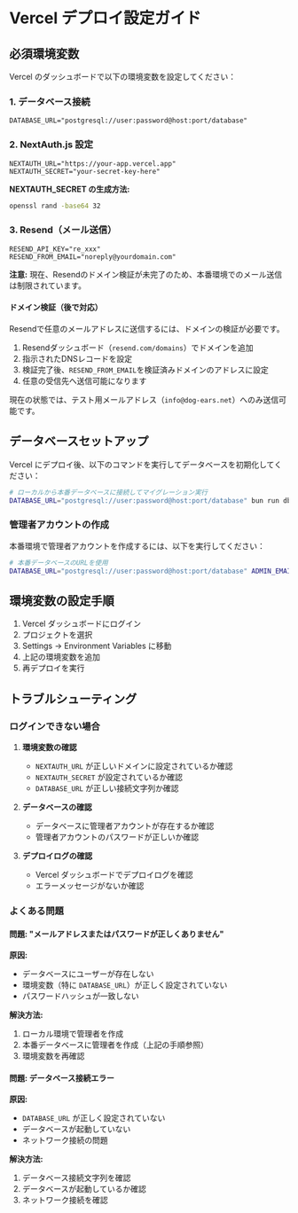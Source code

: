 # Vercel デプロイ設定ガイド

## 必須環境変数

Vercel のダッシュボードで以下の環境変数を設定してください：

### 1. データベース接続

```
DATABASE_URL="postgresql://user:password@host:port/database"
```

### 2. NextAuth.js 設定

```
NEXTAUTH_URL="https://your-app.vercel.app"
NEXTAUTH_SECRET="your-secret-key-here"
```

**NEXTAUTH_SECRET の生成方法:**

```bash
openssl rand -base64 32
```

### 3. Resend（メール送信）

```
RESEND_API_KEY="re_xxx"
RESEND_FROM_EMAIL="noreply@yourdomain.com"
```

**注意:** 現在、Resendのドメイン検証が未完了のため、本番環境でのメール送信は制限されています。

#### ドメイン検証（後で対応）

Resendで任意のメールアドレスに送信するには、ドメインの検証が必要です。

1. Resendダッシュボード（`resend.com/domains`）でドメインを追加
2. 指示されたDNSレコードを設定
3. 検証完了後、`RESEND_FROM_EMAIL`を検証済みドメインのアドレスに設定
4. 任意の受信先へ送信可能になります

現在の状態では、テスト用メールアドレス（`info@dog-ears.net`）へのみ送信可能です。

## データベースセットアップ

Vercel にデプロイ後、以下のコマンドを実行してデータベースを初期化してください：

```bash
# ローカルから本番データベースに接続してマイグレーション実行
DATABASE_URL="postgresql://user:password@host:port/database" bun run db:push
```

### 管理者アカウントの作成

本番環境で管理者アカウントを作成するには、以下を実行してください：

```bash
# 本番データベースのURLを使用
DATABASE_URL="postgresql://user:password@host:port/database" ADMIN_EMAIL="admin@example.com" ADMIN_PASSWORD="your-password" bun run create-admin
```

## 環境変数の設定手順

1. Vercel ダッシュボードにログイン
2. プロジェクトを選択
3. Settings → Environment Variables に移動
4. 上記の環境変数を追加
5. 再デプロイを実行

## トラブルシューティング

### ログインできない場合

1. **環境変数の確認**

   - `NEXTAUTH_URL` が正しいドメインに設定されているか確認
   - `NEXTAUTH_SECRET` が設定されているか確認
   - `DATABASE_URL` が正しい接続文字列か確認

2. **データベースの確認**

   - データベースに管理者アカウントが存在するか確認
   - 管理者アカウントのパスワードが正しいか確認

3. **デプロイログの確認**
   - Vercel ダッシュボードでデプロイログを確認
   - エラーメッセージがないか確認

### よくある問題

#### 問題: "メールアドレスまたはパスワードが正しくありません"

**原因:**

- データベースにユーザーが存在しない
- 環境変数（特に `DATABASE_URL`）が正しく設定されていない
- パスワードハッシュが一致しない

**解決方法:**

1. ローカル環境で管理者を作成
2. 本番データベースに管理者を作成（上記の手順参照）
3. 環境変数を再確認

#### 問題: データベース接続エラー

**原因:**

- `DATABASE_URL` が正しく設定されていない
- データベースが起動していない
- ネットワーク接続の問題

**解決方法:**

1. データベース接続文字列を確認
2. データベースが起動しているか確認
3. ネットワーク接続を確認
